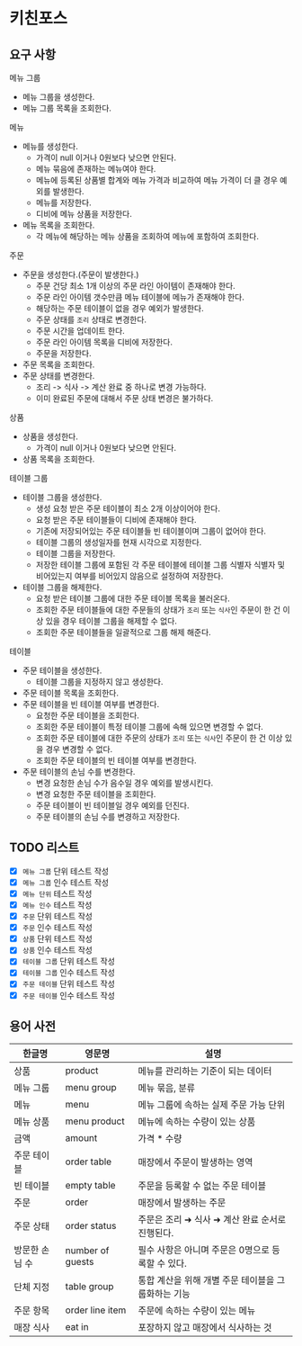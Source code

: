 # 키친포스

## 요구 사항

메뉴 그룹

- 메뉴 그룹을 생성한다.
- 메뉴 그룹 목록을 조회한다.

메뉴

- 메뉴를 생성한다.
  - 가격이 null 이거나 0원보다 낮으면 안된다.
  - 메뉴 묶음에 존재하는 메뉴여야 한다.
  - 메뉴에 등록된 상품별 합계와 메뉴 가격과 비교하여 메뉴 가격이 더 클 경우 예외를 발생한다.
  - 메뉴를 저장한다.
  - 디비에 메뉴 상품을 저장한다.
- 메뉴 목록을 조회한다.
  - 각 메뉴에 해당하는 메뉴 상품을 조회하여 메뉴에 포함하여 조회한다.

주문

- 주문을 생성한다.(주문이 발생한다.)
  - 주문 건당 최소 1개 이상의 주문 라인 아이템이 존재해야 한다.
  - 주문 라인 아이템 갯수만큼 메뉴 테이블에 메뉴가 존재해야 한다.
  - 해당하는 주문 테이블이 없을 경우 예외가 발생한다.
  - 주문 상태를 `조리` 상태로 변경한다.
  - 주문 시간을 업데이트 한다.
  - 주문 라인 아이템 목록을 디비에 저장한다.
  - 주문을 저장한다.
- 주문 목록을 조회한다.
- 주문 상태를 변경한다.
  - 조리 -> 식사 -> 계산 완료 중 하나로 변경 가능하다.
  - 이미 완료된 주문에 대해서 주문 상태 변경은 불가하다.

상품

- 상품을 생성한다.
  - 가격이 null 이거나 0원보다 낮으면 안된다.
- 상품 목록을 조회한다.

테이블 그룹

- 테이블 그룹을 생성한다.
  - 생성 요청 받은 주문 테이블이 최소 2개 이상이어야 한다.
  - 요청 받은 주문 테이블들이 디비에 존재해야 한다.
  - 기존에 저장되어있는 주문 테이블들 빈 테이블이며 그룹이 없어야 한다.
  - 테이블 그룹의 생성일자를 현재 시각으로 지정한다.
  - 테이블 그룹을 저장한다.
  - 저장한 테이블 그룹에 포함된 각 주문 테이블에 테이블 그룹 식별자 식별자 및 비어있는지 여부를 비어있지 않음으로 설정하여 저장한다.
- 테이블 그룹을 해제한다.
  - 요청 받은 테이블 그룹에 대한 주문 테이블 목록을 불러온다.
  - 조회한 주문 테이블들에 대한 주문들의 상태가 `조리` 또는 `식사`인 주문이 한 건 이상 있을 경우 테이블 그룹을 해제할 수 없다.
  - 조회한 주문 테이블들을 일괄적으로 그룹 해제 해준다.

테이블

- 주문 테이블을 생성한다.
  - 테이블 그룹을 지정하지 않고 생성한다.
- 주문 테이블 목록을 조회한다.
- 주문 테이블을 빈 테이블 여부를 변경한다.
  - 요청한 주문 테이블을 조회한다.
  - 조회한 주문 테이블이 특정 테이블 그룹에 속해 있으면 변경할 수 없다.
  - 조회한 주문 테이블에 대한 주문의 상태가 `조리` 또는 `식사`인 주문이 한 건 이상 있을 경우 변경할 수 없다.
  - 조회한 주문 테이블의 빈 테이블 여부를 변경한다.
- 주문 테이블의 손님 수를 변경한다.
  - 변경 요청한 손님 수가 음수일 경우 예외를 발생시킨다.
  - 변경 요청한 주문 테이블을 조회한다.
  - 주문 테이블이 빈 테이블일 경우 예외를 던진다.
  - 주문 테이블의 손님 수를 변경하고 저장한다.

## TODO 리스트
- [x] `메뉴 그룹` 단위 테스트 작성
- [x] `메뉴 그룹` 인수 테스트 작성
- [x] `메뉴 단위` 테스트 작성
- [x] `메뉴 인수` 테스트 작성
- [x] `주문` 단위 테스트 작성
- [x] `주문` 인수 테스트 작성
- [x] `상품` 단위 테스트 작성
- [x] `상품` 인수 테스트 작성
- [x] `테이블 그룹` 단위 테스트 작성
- [x] `테이블 그룹` 인수 테스트 작성
- [x] `주문 테이블` 단위 테스트 작성
- [x] `주문 테이블` 인수 테스트 작성

## 용어 사전

| 한글명 | 영문명 | 설명 |
| --- | --- | --- |
| 상품 | product | 메뉴를 관리하는 기준이 되는 데이터 |
| 메뉴 그룹 | menu group | 메뉴 묶음, 분류 |
| 메뉴 | menu | 메뉴 그룹에 속하는 실제 주문 가능 단위 |
| 메뉴 상품 | menu product | 메뉴에 속하는 수량이 있는 상품 |
| 금액 | amount | 가격 * 수량 |
| 주문 테이블 | order table | 매장에서 주문이 발생하는 영역 |
| 빈 테이블 | empty table | 주문을 등록할 수 없는 주문 테이블 |
| 주문 | order | 매장에서 발생하는 주문 |
| 주문 상태 | order status | 주문은 조리 ➜ 식사 ➜ 계산 완료 순서로 진행된다. |
| 방문한 손님 수 | number of guests | 필수 사항은 아니며 주문은 0명으로 등록할 수 있다. |
| 단체 지정 | table group | 통합 계산을 위해 개별 주문 테이블을 그룹화하는 기능 |
| 주문 항목 | order line item | 주문에 속하는 수량이 있는 메뉴 |
| 매장 식사 | eat in | 포장하지 않고 매장에서 식사하는 것 |
